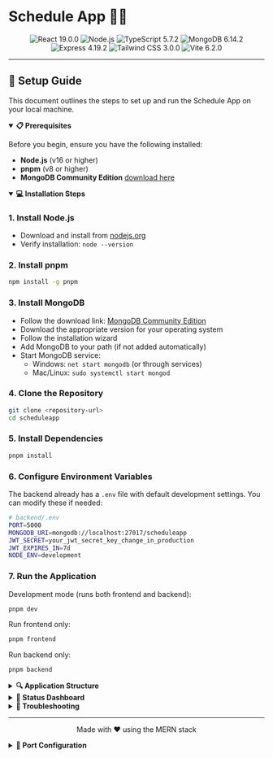 # Schedule App 📅⏰

<div align="center">
  <img src="https://img.shields.io/badge/react-19.0.0-61DAFB?style=flat-square&logo=react" alt="React 19.0.0"/>
  <img src="https://img.shields.io/badge/node->=16.0.0-339933?style=flat-square&logo=node.js" alt="Node.js"/>
  <img src="https://img.shields.io/badge/typescript-5.7.2-3178C6?style=flat-square&logo=typescript" alt="TypeScript 5.7.2"/>
  <img src="https://img.shields.io/badge/mongodb-6.14.2-47A248?style=flat-square&logo=mongodb" alt="MongoDB 6.14.2"/>
  <img src="https://img.shields.io/badge/express-4.19.2-000000?style=flat-square&logo=express" alt="Express 4.19.2"/>
  <img src="https://img.shields.io/badge/tailwindcss-3.0.0-38B2AC?style=flat-square&logo=tailwind-css" alt="Tailwind CSS 3.0.0"/>
  <img src="https://img.shields.io/badge/vite-6.2.0-646CFF?style=flat-square&logo=vite" alt="Vite 6.2.0"/>
</div>

<hr>

## 🚀 Setup Guide

This document outlines the steps to set up and run the Schedule App on your local machine.

<details open>
<summary><b>📋 Prerequisites</b></summary>

Before you begin, ensure you have the following installed:

- **Node.js** (v16 or higher)
- **pnpm** (v8 or higher)
- **MongoDB Community Edition** [download here](https://www.mongodb.com/try/download/community)

</details>

<details open>
<summary><b>💻 Installation Steps</b></summary>

### 1. Install Node.js

- Download and install from [nodejs.org](https://nodejs.org/en/download/)
- Verify installation: `node --version`

### 2. Install pnpm

```bash
npm install -g pnpm
```

### 3. Install MongoDB

- Follow the download link: [MongoDB Community Edition](https://www.mongodb.com/try/download/community)
- Download the appropriate version for your operating system
- Follow the installation wizard
- Add MongoDB to your path (if not added automatically)
- Start MongoDB service:
  - Windows: `net start mongodb` (or through services)
  - Mac/Linux: `sudo systemctl start mongod`

### 4. Clone the Repository

```bash
git clone <repository-url>
cd scheduleapp
```

### 5. Install Dependencies

```bash
pnpm install
```

### 6. Configure Environment Variables

The backend already has a `.env` file with default development settings. You can modify these if needed:

```bash
# backend/.env
PORT=5000
MONGODB_URI=mongodb://localhost:27017/scheduleapp
JWT_SECRET=your_jwt_secret_key_change_in_production
JWT_EXPIRES_IN=7d
NODE_ENV=development
```

### 7. Run the Application

Development mode (runs both frontend and backend):

```bash
pnpm dev
```

Run frontend only:

```bash
pnpm frontend
```

Run backend only:

```bash
pnpm backend
```

</details>

<details>
<summary><b>🔍 Application Structure</b></summary>

```
scheduleapp/
├── frontend/               # React frontend (Vite + TypeScript)
│   ├── src/                # Source code
│   │   ├── components/     # Reusable components
│   │   ├── assets/         # Static assets
│   │   └── lib/            # Utilities and helpers
├── backend/                # Express backend (TypeScript)
│   ├── src/
│   │   ├── config/         # Configuration
│   │   ├── middleware/     # Express middleware
│   │   ├── models/         # Mongoose data models
│   │   └── routes/         # API routes
└── package.json            # Root package.json with scripts
```

</details>

<details>
<summary><b>🧪 Status Dashboard</b></summary>

The application includes a status dashboard that shows:

- Frontend status (React, Tailwind)
- Backend connection
- MongoDB connection status

If MongoDB shows as "pending", try clicking the "refresh status" button on the dashboard.

</details>

<details>
<summary><b>🔧 Troubleshooting</b></summary>

### MongoDB Connection Issues

If MongoDB status shows as "pending" or "error":

1. Ensure MongoDB service is running
2. Check if you can connect to MongoDB using Mongo shell:
   ```bash
   mongosh mongodb://localhost:27017/scheduleapp
   ```
3. Verify the MongoDB URI in `backend/.env`

### Port Conflicts

If you encounter port conflicts:
- Frontend default port: 5173
- Backend default port: 5000

You can change these in:
- Backend port: Modify `PORT` in `backend/.env`
- Frontend port: Modify `vite.config.ts` in the frontend directory

</details>

<hr>

<div align="center">
  <p>Made with ❤️ using the MERN stack</p>
</div>

<details>
<summary><b>🔌 Port Configuration</b></summary>

This application uses configurable ports for both frontend and backend:

### Backend
- Configured through the `backend/.env` file
- Default port: `3000`
- To change: update `PORT=3000` to your preferred port

### Frontend
- Configured through the `frontend/.env` file
- Default port: `5173` (Vite default)
- To change: update `VITE_PORT=5173` to your preferred port
- Backend URL: update `VITE_BACKEND_URL=http://localhost:3000` to match your backend port

### Setup Steps

1. Copy example env files:
   ```bash
   cp frontend/.env.example frontend/.env
   cp backend/.env.example backend/.env
   ```
2. Customize ports in the .env files if needed

### Common Port Conflicts

If you encounter port conflicts (error: `EADDRINUSE: address already in use`):

- Another application might be using the same port
- On Mac: AirPlay may use port 5000 by default
- Solution: change the port in the appropriate `.env` file and restart the server

</details>
